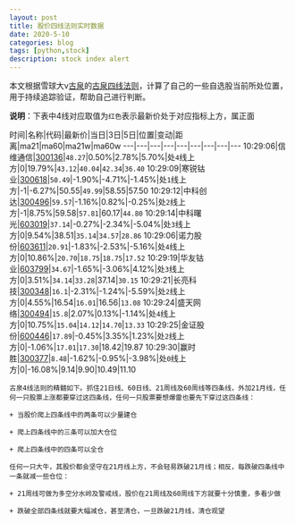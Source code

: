 ```yaml
---
layout: post
title: 股价四线法则实时数据
date: 2020-5-10
categories: blog
tags: [python,stock]
description: stock index alert
---
```



本文根据雪球大v[古泉](https://xueqiu.com/u/7148646888)的[古泉四线法则](https://xueqiu.com/7148646888/130498192)，计算了自己的一些自选股当前所处位置，用于持续追踪验证，帮助自己进行判断。

**说明**：下表中4线对应取值为`红色`表示最新价处于对应指标上方，属正面

时间|名称|代码|最新价|当日|3日|5日|位置|变动|距离|ma21|ma60|ma21w|ma60w
---|---|---|---|---|---|---|---|---
10:29:06|信维通信|[300136](https://xueqiu.com/S/SZ300136)|`48.27`|0.50%|2.78%|5.70%|处`4`线上方|0|19.79%|`43.12`|`40.04`|`42.34`|`36.40`
10:29:09|寒锐钴业|[300618](https://xueqiu.com/S/SZ300618)|`50.49`|-1.90%|-4.71%|-1.45%|处`1`线上方|-1|-6.27%|50.55|`49.99`|58.55|57.50
10:29:12|中科创达|[300496](https://xueqiu.com/S/SZ300496)|`59.57`|-1.16%|0.82%|-0.25%|处`2`线上方|-1|8.75%|59.58|`57.81`|60.17|`44.80`
10:29:14|中科曙光|[603019](https://xueqiu.com/S/SH603019)|`37.14`|-0.27%|-2.34%|-5.04%|处`3`线上方|0|9.54%|38.51|`35.14`|`34.57`|`28.86`
10:29:06|诺力股份|[603611](https://xueqiu.com/S/SH603611)|`20.91`|-1.83%|-2.53%|-5.16%|处`4`线上方|0|10.86%|`20.70`|`18.75`|`18.75`|`17.52`
10:29:19|华友钴业|[603799](https://xueqiu.com/S/SH603799)|`34.67`|-1.65%|-3.06%|4.12%|处`3`线上方|0|3.51%|`34.14`|`33.28`|37.14|`30.15`
10:29:21|长亮科技|[300348](https://xueqiu.com/S/SZ300348)|`16.1`|-2.31%|-1.24%|-5.59%|处`2`线上方|0|4.55%|16.54|`16.01`|16.56|`13.08`
10:29:24|盛天网络|[300494](https://xueqiu.com/S/SZ300494)|`15.8`|2.07%|0.13%|-1.14%|处`4`线上方|0|10.75%|`15.04`|`14.12`|`14.70`|`13.33`
10:29:25|金证股份|[600446](https://xueqiu.com/S/SH600446)|`17.89`|-0.45%|3.35%|1.23%|处`2`线上方|0|-1.06%|`17.01`|`17.30`|18.42|19.87
10:29:30|赢时胜|[300377](https://xueqiu.com/S/SZ300377)|`8.48`|-1.62%|-0.95%|-3.98%|处`0`线上方|0|-16.08%|9.14|9.90|10.49|11.10

```
古泉4线法则的精髓如下。抓住21日线、60日线、21周线及60周线等四条线，外加21月线，任何一只股票上涨都要穿过这四条线，任何一只股票要想爆雷也要先下穿过这四条线：

+ 当股价爬上四条线中的两条可以少量建仓

+ 爬上四条线中的三条可以加大仓位

+ 爬上四条线中的四条可以全仓

任何一只大牛，其股价都会坚守在21月线上方，不会轻易跌破21月线；相反，每跌破四条线中一条就减一些仓位：

+ 21周线可做为多空分水岭及警戒线，股价在21周线及60周线下方就要十分慎重，多看少做

+ 跌破全部四条线就要大幅减仓，甚至清仓，一旦跌破21月线，清仓观望
```